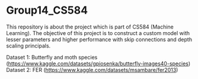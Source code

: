 # Group14_CS584
This repository is about the project which is part of CS584 (Machine Learning). The objective of this project is to construct a custom model with lesser parameters and higher performance with skip connections and depth scaling principals. 

Dataset 1: Butterfly and moth species (https://www.kaggle.com/datasets/gpiosenka/butterfly-images40-species)  
Dataset 2: FER (https://www.kaggle.com/datasets/msambare/fer2013)
